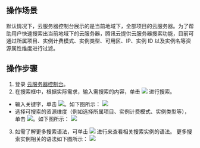 ## 操作场景
默认情况下，云服务器控制台展示的是当前地域下，全部项目的云服务器。为了帮助用户快速搜索出当前地域下的云服务器，腾讯云提供云服务器搜索功能，目前可通过所属项目、实例计费模式、实例类型、可用区、IP、实例 ID 以及实例名等资源属性维度进行过滤。

## 操作步骤

1. 登录 [云服务器控制台](https://console.cloud.tencent.com/cvm)。
2. 在搜索框中，根据实际需求，输入需搜索的内容，单击 <img src="https://main.qcloudimg.com/raw/3cca38f08eaa87087cdd1b81eaf08a0a.png" style="margin: 0;"></img> 进行搜索。
 - 输入关键字，单击 <img src="https://main.qcloudimg.com/raw/3cca38f08eaa87087cdd1b81eaf08a0a.png" style="margin: 0;"></img>。如下图所示：
![](https://main.qcloudimg.com/raw/3798a801f15167f5027307dfb15ba940.png)
 - 选择可搜索的资源维度（例如选择所属项目、实例计费模式、实例类型等），单击  <img src="https://main.qcloudimg.com/raw/3cca38f08eaa87087cdd1b81eaf08a0a.png" style="margin: 0;"></img>。如下图所示：
![](https://main.qcloudimg.com/raw/9b81481ef3e9813822de83cb02899637.png)
3. 如需了解更多搜索语法，可单击 <img src="https://main.qcloudimg.com/raw/9de970d18ee10e917d164edf08670f06.png" style="margin: 0;"></img> 进行来查看相关搜索实例的语法。
更多搜索实例相关的语法如下图所示：
![](https://main.qcloudimg.com/raw/f38e06ed184548f8af6f7287e4cc38eb.png)


